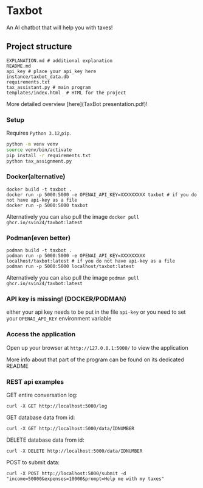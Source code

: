 # Taxbot

An AI chatbot that will help you with taxes!

## Project structure

```  
EXPLANATION.md # additional explanation
README.md
api_key # place your api_key here
instance/taxbot_data.db 
requirements.txt
tax_assistant.py # main program
templates/index.html  # HTML for the project
```

More detailed overview [here](TaxBot presentation.pdf)!

### Setup

Requires `Python 3.12`,`pip`.

```bash
python -m venv venv 
source venv/bin/activate 
pip install -r requirements.txt
python tax_assignment.py 
```

### Docker(alternative)
```
docker build -t taxbot .
docker run -p 5000:5000 -e OPENAI_API_KEY=XXXXXXXXX taxbot # if you do not have api-key as a file  
docker run -p 5000:5000 taxbot
```
Alternatively you can also pull the image `docker pull ghcr.io/svin24/taxbot:latest`

### Podman(even better)
```
podman build -t taxbot .
podman run -p 5000:5000 -e OPENAI_API_KEY=XXXXXXXXX localhost/taxbot:latest # if you do not have api-key as a file 
podman run -p 5000:5000 localhost/taxbot:latest
```
Alternatively you can also pull the image `podman pull ghcr.io/svin24/taxbot:latest`
### API key is missing! (DOCKER/PODMAN) 

either your api key needs to be put in the file `api-key` or you need to set your `OPENAI_API_KEY` environment variable

### Access the application

Open up your browser at `http://127.0.0.1:5000/` to view the application

More info about that part of the program can be found on its dedicated README

### REST api examples  

GET entire conversation log:
```
curl -X GET http://localhost:5000/log
```
GET database data from id:
```
curl -X GET http://localhost:5000/data/IDNUMBER
```
DELETE database data from id:
```
curl -X DELETE http://localhost:5000/data/IDNUMBER  
```
POST to submit data:  
```  
curl -X POST http://localhost:5000/submit -d "income=50000&expenses=10000&prompt=Help me with my taxes"
```
